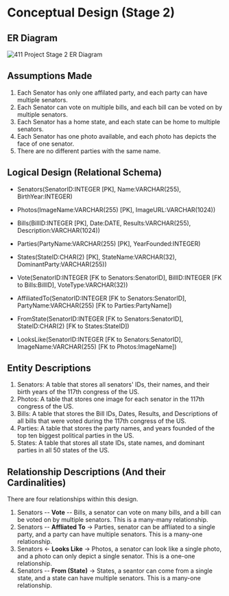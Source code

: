 # Conceptual Design (Stage 2)
## ER Diagram
![411 Project Stage 2 ER Diagram](https://media.github-dev.cs.illinois.edu/user/12602/files/9fdeebab-5457-4a1e-8655-47d4c4de7761)
## Assumptions Made
1. Each Senator has only one affilated party, and each party can have multiple senators.
2. Each Senator can vote on multiple bills, and each bill can be voted on by multiple senators.
3. Each Senator has a home state, and each state can be home to multiple senators.
4. Each Senator has one photo available, and each photo has depicts the face of one senator.
5. There are no different parties with the same name.
## Logical Design (Relational Schema)
- Senators(SenatorID:INTEGER [PK], Name:VARCHAR(255), BirthYear:INTEGER)
- Photos(ImageName:VARCHAR(255) [PK], ImageURL:VARCHAR(1024))
- Bills(BillID:INTEGER [PK], Date:DATE, Results:VARCHAR(255), Description:VARCHAR(1024))
- Parties(PartyName:VARCHAR(255) [PK], YearFounded:INTEGER)
- States(StateID:CHAR(2) [PK], StateName:VARCHAR(32), DominantParty:VARCHAR(255))

- Vote(SenatorID:INTEGER [FK to Senators:SenatorID], BillID:INTEGER [FK to Bills:BillID], VoteType:VARCHAR(32))
- AffiliatedTo(SenatorID:INTEGER [FK to Senators:SenatorID], PartyName:VARCHAR(255) [FK to Parties:PartyName])
- FromState(SenatorID:INTEGER [FK to Senators:SenatorID], StateID:CHAR(2) [FK to States:StateID])
- LooksLike(SenatorID:INTEGER [FK to Senators:SenatorID], ImageName:VARCHAR(255) [FK to Photos:ImageName])

## Entity Descriptions
1. Senators: A table that stores all senators' IDs, their names, and their birth years of the 117th congress of the US.
2. Photos: A table that stores one image for each senator in the 117th congress of the US.
3. Bills: A table that stores the Bill IDs, Dates, Results, and Descriptions of all bills that were voted during the 117th congress of the US.
4. Parties: A table that stores the party names, and years founded of the top ten biggest political parties in the US.
5. States: A table that stores all state IDs, state names, and dominant parties in all 50 states of the US.

## Relationship Descriptions (And their Cardinalities)
There are four relationships within this design.
1. Senators -- **Vote** -- Bills, a senator can vote on many bills, and a bill can be voted on by multiple senators. This is a many-many relationship.
2. Senators -- **Affliated To** -> Parties, senator can be affliated to a single party, and a party can have multiple senators. This is a many-one relationship.
3. Senators <- **Looks Like** -> Photos, a senator can look like a single photo, and a photo can only depict a single senator. This is a one-one relationship.
4. Senators -- **From (State)** -> States, a seantor can come from a single state, and a state can have multiple senators. This is a many-one relationship.
